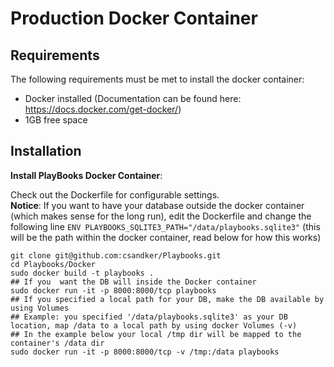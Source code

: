 # Production Docker Container

## Requirements

The following requirements must be met to install the docker container:<br>
- Docker installed (Documentation can be found here: https://docs.docker.com/get-docker/)
- 1GB free space  


## Installation



**Install PlayBooks Docker Container**:

Check out the Dockerfile for configurable settings.<br>
**Notice**: If you want to have your database outside the docker container (which makes sense for the long run), edit the Dockerfile and change the following line ```ENV PLAYBOOKS_SQLITE3_PATH="/data/playbooks.sqlite3"``` (this will be the path within the docker container, read below for how this works)


```shell
git clone git@github.com:csandker/Playbooks.git
cd Playbooks/Docker
sudo docker build -t playbooks .
## If you  want the DB will inside the Docker container
sudo docker run -it -p 8000:8000/tcp playbooks
## If you specified a local path for your DB, make the DB available by using Volumes 
## Example: you specified '/data/playbooks.sqlite3' as your DB location, map /data to a local path by using docker Volumes (-v)
## In the example below your local /tmp dir will be mapped to the container's /data dir 
sudo docker run -it -p 8000:8000/tcp -v /tmp:/data playbooks
```


